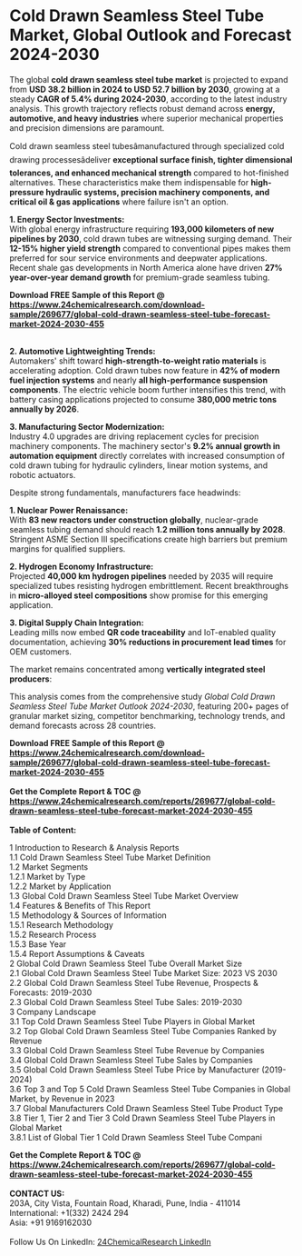 <h1>Cold Drawn Seamless Steel Tube Market, Global Outlook and Forecast 2024-2030</h1><p>The global <strong>cold drawn seamless steel tube market</strong> is projected to expand from <strong>USD 38.2 billion in 2024 to USD 52.7 billion by 2030</strong>, growing at a steady <strong>CAGR of 5.4% during 2024-2030</strong>, according to the latest industry analysis. This growth trajectory reflects robust demand across <strong>energy, automotive, and heavy industries</strong> where superior mechanical properties and precision dimensions are paramount.</p><p>Cold drawn seamless steel tubesâmanufactured through specialized cold drawing processesâdeliver <strong>exceptional surface finish, tighter dimensional tolerances, and enhanced mechanical strength</strong> compared to hot-finished alternatives. These characteristics make them indispensable for <strong>high-pressure hydraulic systems, precision machinery components, and critical oil &amp; gas applications</strong> where failure isn't an option.</p><p><strong>1. Energy Sector Investments:</strong><br>
With global energy infrastructure requiring <strong>193,000 kilometers of new pipelines by 2030</strong>, cold drawn tubes are witnessing surging demand. Their <strong>12-15% higher yield strength</strong> compared to conventional pipes makes them preferred for sour service environments and deepwater applications. Recent shale gas developments in North America alone have driven <strong>27% year-over-year demand growth</strong> for premium-grade seamless tubing.</p><div><b>Download FREE Sample of this Report @ 
            <a href="https://www.24chemicalresearch.com/download-sample/269677/global-cold-drawn-seamless-steel-tube-forecast-market-2024-2030-455">
            https://www.24chemicalresearch.com/download-sample/269677/global-cold-drawn-seamless-steel-tube-forecast-market-2024-2030-455</a></b></div><br><p><strong>2. Automotive Lightweighting Trends:</strong><br>
Automakers' shift toward <strong>high-strength-to-weight ratio materials</strong> is accelerating adoption. Cold drawn tubes now feature in <strong>42% of modern fuel injection systems</strong> and nearly <strong>all high-performance suspension components</strong>. The electric vehicle boom further intensifies this trend, with battery casing applications projected to consume <strong>380,000 metric tons annually by 2026</strong>.</p><p><strong>3. Manufacturing Sector Modernization:</strong><br>
Industry 4.0 upgrades are driving replacement cycles for precision machinery components. The machinery sector's <strong>9.2% annual growth in automation equipment</strong> directly correlates with increased consumption of cold drawn tubing for hydraulic cylinders, linear motion systems, and robotic actuators.</p><p>Despite strong fundamentals, manufacturers face headwinds:</p><p><strong>1. Nuclear Power Renaissance:</strong><br>
With <strong>83 new reactors under construction globally</strong>, nuclear-grade seamless tubing demand should reach <strong>1.2 million tons annually by 2028</strong>. Stringent ASME Section III specifications create high barriers but premium margins for qualified suppliers.</p><p><strong>2. Hydrogen Economy Infrastructure:</strong><br>
Projected <strong>40,000 km hydrogen pipelines</strong> needed by 2035 will require specialized tubes resisting hydrogen embrittlement. Recent breakthroughs in <strong>micro-alloyed steel compositions</strong> show promise for this emerging application.</p><p><strong>3. Digital Supply Chain Integration:</strong><br>
Leading mills now embed <strong>QR code traceability</strong> and IoT-enabled quality documentation, achieving <strong>30% reductions in procurement lead times</strong> for OEM customers.</p><p>The market remains concentrated among <strong>vertically integrated steel producers</strong>:</p><p>This analysis comes from the comprehensive study <em>Global Cold Drawn Seamless Steel Tube Market Outlook 2024-2030</em>, featuring 200+ pages of granular market sizing, competitor benchmarking, technology trends, and demand forecasts across 28 countries.</p><div><b>Download FREE Sample of this Report @ 
            <a href="https://www.24chemicalresearch.com/download-sample/269677/global-cold-drawn-seamless-steel-tube-forecast-market-2024-2030-455">
            https://www.24chemicalresearch.com/download-sample/269677/global-cold-drawn-seamless-steel-tube-forecast-market-2024-2030-455</a></b></div><br><div><b>Get the Complete Report & TOC @ 
            <a href="https://www.24chemicalresearch.com/reports/269677/global-cold-drawn-seamless-steel-tube-forecast-market-2024-2030-455">
            https://www.24chemicalresearch.com/reports/269677/global-cold-drawn-seamless-steel-tube-forecast-market-2024-2030-455</a></b></div><br>
            <b>Table of Content:</b><p>1 Introduction to Research & Analysis Reports<br />
    1.1 Cold Drawn Seamless Steel Tube Market Definition<br />
    1.2 Market Segments<br />
        1.2.1 Market by Type<br />
        1.2.2 Market by Application<br />
    1.3 Global Cold Drawn Seamless Steel Tube Market Overview<br />
    1.4 Features & Benefits of This Report<br />
    1.5 Methodology & Sources of Information<br />
        1.5.1 Research Methodology<br />
        1.5.2 Research Process<br />
        1.5.3 Base Year<br />
        1.5.4 Report Assumptions & Caveats<br />
2 Global Cold Drawn Seamless Steel Tube Overall Market Size<br />
    2.1 Global Cold Drawn Seamless Steel Tube Market Size: 2023 VS 2030<br />
    2.2 Global Cold Drawn Seamless Steel Tube Revenue, Prospects & Forecasts: 2019-2030<br />
    2.3 Global Cold Drawn Seamless Steel Tube Sales: 2019-2030<br />
3 Company Landscape<br />
    3.1 Top Cold Drawn Seamless Steel Tube Players in Global Market<br />
    3.2 Top Global Cold Drawn Seamless Steel Tube Companies Ranked by Revenue<br />
    3.3 Global Cold Drawn Seamless Steel Tube Revenue by Companies<br />
    3.4 Global Cold Drawn Seamless Steel Tube Sales by Companies<br />
    3.5 Global Cold Drawn Seamless Steel Tube Price by Manufacturer (2019-2024)<br />
    3.6 Top 3 and Top 5 Cold Drawn Seamless Steel Tube Companies in Global Market, by Revenue in 2023<br />
    3.7 Global Manufacturers Cold Drawn Seamless Steel Tube Product Type<br />
    3.8 Tier 1, Tier 2 and Tier 3 Cold Drawn Seamless Steel Tube Players in Global Market<br />
        3.8.1 List of Global Tier 1 Cold Drawn Seamless Steel Tube Compani</p><div><b>Get the Complete Report & TOC @ 
            <a href="https://www.24chemicalresearch.com/reports/269677/global-cold-drawn-seamless-steel-tube-forecast-market-2024-2030-455">
            https://www.24chemicalresearch.com/reports/269677/global-cold-drawn-seamless-steel-tube-forecast-market-2024-2030-455</a></b></div><br><b>CONTACT US:</b><br>
            203A, City Vista, Fountain Road, Kharadi, Pune, India - 411014<br>
            International: +1(332) 2424 294<br>
            Asia: +91 9169162030 <br><br>
            Follow Us On LinkedIn: <a href="https://www.linkedin.com/company/24chemicalresearch/">24ChemicalResearch LinkedIn</a>